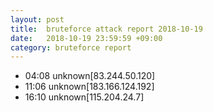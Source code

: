 ```yaml
---
layout: post
title:  bruteforce attack report 2018-10-19
date:   2018-10-19 23:59:59 +09:00
category: bruteforce report
---
```


* 04:08 unknown[83.244.50.120]
* 11:06 unknown[183.166.124.192]
* 16:10 unknown[115.204.24.7]
